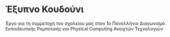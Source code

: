 # Έξυπνο Κουδούνι

Έργο για τη συμμετοχή του σχολείου μας στον 1ο Πανελλήνιο Διαγωνισμό Εκπαιδευτικής Ρομποτικής και Physical Computing Ανοιχτών Τεχνολογιών
